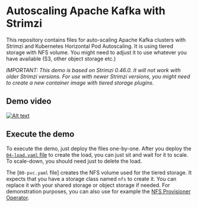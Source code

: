 # Autoscaling Apache Kafka with Strimzi

This repository contains files for auto-scaling Apache Kafka clusters with Strimzi and Kubernetes Horizontal Pod Autoscaling.
It is using tiered storage with NFS volume.
You might need to adjust it to use whatever you have available (S3, other object storage etc.)

_IMPORTANT:_
_This demo is based on Strimzi 0.46.0._
_It will not work with older Strimzi versions._
_For use with newer Strimzi versions, you might need to create a new container image with tiered storage plugins._

## Demo video

[![Alt text](https://img.youtube.com/vi/b8JZpom-67I/0.jpg)](https://www.youtube.com/watch?v=b8JZpom-67I)

## Execute the demo

To execute the demo, just deploy the files one-by-one.
After you deploy the [`04-load.yaml` file](./04-load.yaml) to create the load, you can just sit and wait for it to scale.
To scale-down, you should need just to delete the load.

The [`00-pvc.yaml` file] creates the NFS volume used for the tiered storage.
It expects that you have a storage class named `nfs` to create it.
You can replace it with your shared storage or object storage if needed.
For demonstration purposes, you can also use for example the [NFS Provisioner Operator](https://operatorhub.io/operator/nfs-provisioner-operator).